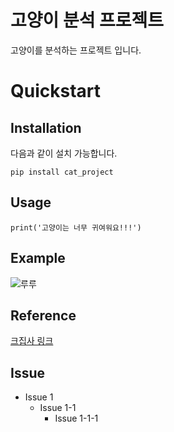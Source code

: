 # 고양이 분석 프로젝트
고양이를 분석하는 프로젝트 입니다. 

# Quickstart
## Installation
다음과 같이 설치 가능합니다.
~~~
pip install cat_project
~~~

## Usage 
```
print('고양이는 너무 귀여워요!!!')
```

## Example 
![루루](https://user-images.githubusercontent.com/37690094/87541183-d0b6cd80-c6db-11ea-885b-2c1ce7ca25c5.png)


## Reference 
[크집사 링크](https://www.youtube.com/channel/UCkuA_gDjISfGgbdp02BUwyQ)

## Issue 
* Issue 1
    + Issue 1-1
        - Issue 1-1-1
    

